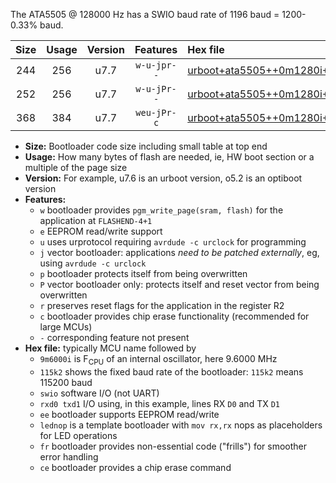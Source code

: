 The ATA5505 @ 128000 Hz has a SWIO baud rate of 1196 baud = 1200-0.33% baud.

|Size|Usage|Version|Features|Hex file|
|:-:|:-:|:-:|:-:|:--|
|244|256|u7.7|`w-u-jpr--`|[urboot+ata5505++0m1280i++++1k2_swio_rxa0_txa1_lednop.hex](https://raw.githubusercontent.com/stefanrueger/urboot.hex/main/mcus/ata5505/internal_oscillator/fint++0m1280_Hz/br++++1k2_bps/urboot+ata5505++0m1280i++++1k2_swio_rxa0_txa1_lednop.hex)|
|252|256|u7.7|`w-u-jPr--`|[urboot+ata5505++0m1280i++++1k2_swio_rxa0_txa1.hex](https://raw.githubusercontent.com/stefanrueger/urboot.hex/main/mcus/ata5505/internal_oscillator/fint++0m1280_Hz/br++++1k2_bps/urboot+ata5505++0m1280i++++1k2_swio_rxa0_txa1.hex)|
|368|384|u7.7|`weu-jPr-c`|[urboot+ata5505++0m1280i++++1k2_swio_rxa0_txa1_ee_lednop_fr_ce.hex](https://raw.githubusercontent.com/stefanrueger/urboot.hex/main/mcus/ata5505/internal_oscillator/fint++0m1280_Hz/br++++1k2_bps/urboot+ata5505++0m1280i++++1k2_swio_rxa0_txa1_ee_lednop_fr_ce.hex)|

- **Size:** Bootloader code size including small table at top end
- **Usage:** How many bytes of flash are needed, ie, HW boot section or a multiple of the page size
- **Version:** For example, u7.6 is an urboot version, o5.2 is an optiboot version
- **Features:**
  + `w` bootloader provides `pgm_write_page(sram, flash)` for the application at `FLASHEND-4+1`
  + `e` EEPROM read/write support
  + `u` uses urprotocol requiring `avrdude -c urclock` for programming
  + `j` vector bootloader: applications *need to be patched externally*, eg, using `avrdude -c urclock`
  + `p` bootloader protects itself from being overwritten
  + `P` vector bootloader only: protects itself and reset vector from being overwritten
  + `r` preserves reset flags for the application in the register R2
  + `c` bootloader provides chip erase functionality (recommended for large MCUs)
  + `-` corresponding feature not present
- **Hex file:** typically MCU name followed by
  + `9m6000i` is F<sub>CPU</sub> of an internal oscillator, here 9.6000 MHz
  + `115k2` shows the fixed baud rate of the bootloader: `115k2` means 115200 baud
  + `swio` software I/O (not UART)
  + `rxd0 txd1` I/O using, in this example, lines RX `D0` and TX `D1`
  + `ee` bootloader supports EEPROM read/write
  + `lednop` is a template bootloader with `mov rx,rx` nops as placeholders for LED operations
  + `fr` bootloader provides non-essential code ("frills") for smoother error handling
  + `ce` bootloader provides a chip erase command
